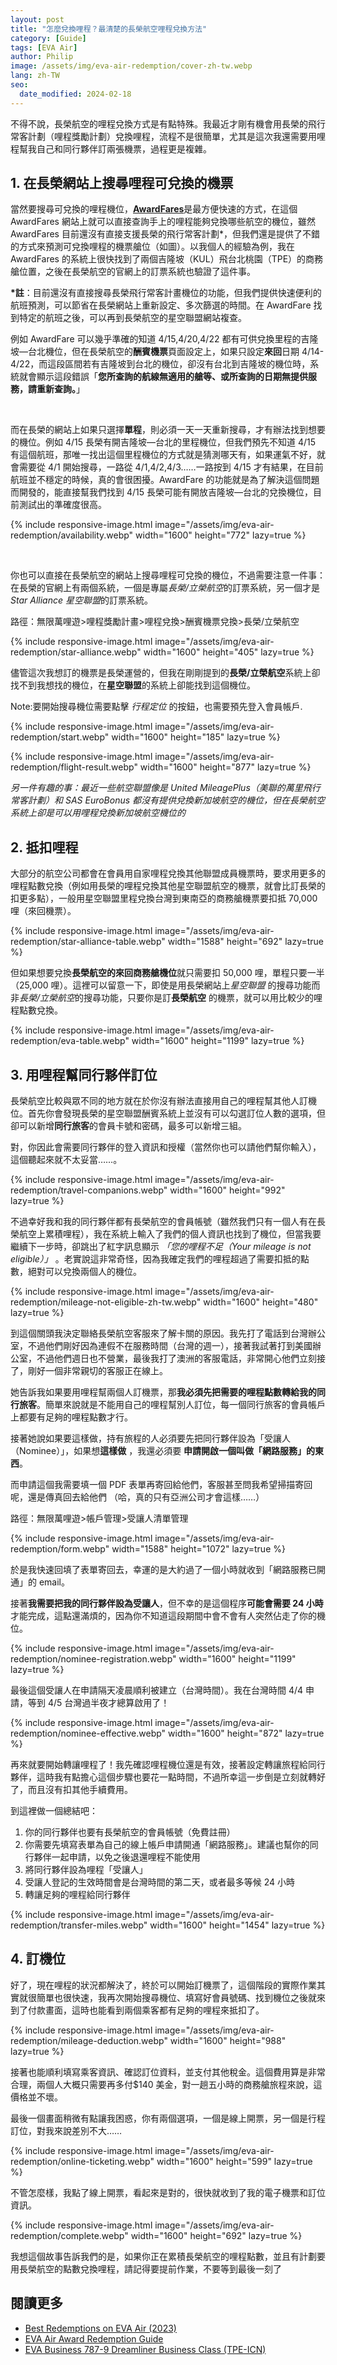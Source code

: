 ```yaml
---
layout: post
title: "怎麼兌換哩程？最清楚的長榮航空哩程兌換方法"
category: [Guide]
tags: [EVA Air]
author: Philip
image: /assets/img/eva-air-redemption/cover-zh-tw.webp
lang: zh-TW
seo:
  date_modified: 2024-02-18
---
```


不得不說，長榮航空的哩程兌換方式是有點特殊。我最近才剛有機會用長榮的飛行常客計劃（哩程獎勵計劃）兌換哩程，流程不是很簡單，尤其是這次我還需要用哩程幫我自己和同行夥伴訂兩張機票，過程更是複雜。

## 1. 在長榮網站上搜尋哩程可兌換的機票

當然要搜尋可兌換的哩程機位，[**AwardFares**](https://awardfares.com)是最方便快速的方式，在這個 AwardFares 網站上就可以直接查詢手上的哩程能夠兌換哪些航空的機位，雖然 AwardFares 目前還沒有直接支援長榮的飛行常客計劃\*，但我們還是提供了不錯的方式來預測可兌換哩程的機票艙位（如圖）。以我個人的經驗為例，我在 AwardFares 的系統上很快找到了兩個吉隆坡（KUL）飛台北桃園（TPE）的商務艙位置，之後在長榮航空的官網上的訂票系統也驗證了這件事。

**\*註**：目前還沒有直接搜尋長榮飛行常客計畫機位的功能，但我們提供快速便利的航班預測，可以節省在長榮網站上重新設定、多次篩選的時間。在 AwardFare 找到特定的航班之後，可以再到長榮航空的星空聯盟網站複查。

例如 AwardFare 可以幾乎準確的知道 4/15,4/20,4/22 都有可供兌換里程的吉隆坡—台北機位，但在長榮航空的**酬賓機票**頁面設定上，如果只設定**來回**日期 4/14-4/22，而這段區間若有吉隆坡到台北的機位，卻沒有台北到吉隆坡的機位時，系統就會顯示這段錯誤「**您所查詢的航線無適用的艙等、或所查詢的日期無提供服務，請重新查詢。**」

<br/>

而在長榮的網站上如果只選擇**單程**，則必須一天一天重新搜尋，才有辦法找到想要的機位。例如 4/15 長榮有開吉隆坡—台北的里程機位，但我們預先不知道 4/15 有這個航班，那唯一找出這個里程機位的方式就是猜測哪天有，如果運氣不好，就會需要從 4/1 開始搜尋，一路從 4/1,4/2,4/3……一路按到 4/15 才有結果，在目前航班並不穩定的時候，真的會很困擾。AwardFare 的功能就是為了解決這個問題而開發的，能直接幫我們找到 4/15 長榮可能有開放吉隆坡—台北的兌換機位，目前測試出的準確度很高。

{% include responsive-image.html image="/assets/img/eva-air-redemption/availability.webp" width="1600" height="772" lazy=true %}

<br/>

你也可以直接在長榮航空的網站上搜尋哩程可兌換的機位，不過需要注意一件事：在長榮的官網上有兩個系統，一個是專屬*長榮/立榮航空*的訂票系統，另一個才是*Star Alliance 星空聯盟*的訂票系統。

路徑：無限萬哩遊>哩程獎勵計畫>哩程兌換>酬賓機票兌換>長榮/立榮航空

{% include responsive-image.html image="/assets/img/eva-air-redemption/star-alliance.webp" width="1600" height="405" lazy=true %}

儘管這次我想訂的機票是長榮運營的，但我在剛剛提到的**長榮/立榮航空**系統上卻找不到我想找的機位，在**星空聯盟**的系統上卻能找到這個機位。

Note:要開始搜尋機位需要點擊 _行程定位_ 的按鈕，也需要預先登入會員帳戶.

{% include responsive-image.html image="/assets/img/eva-air-redemption/start.webp" width="1600" height="185" lazy=true %}

{% include responsive-image.html image="/assets/img/eva-air-redemption/flight-result.webp" width="1600" height="877" lazy=true %}

_另一件有趣的事：最近一些航空聯盟像是 United MileagePlus（美聯的萬里飛行常客計劃）和 SAS EuroBonus 都沒有提供兌換新加坡航空的機位，但在長榮航空系統上卻是可以用哩程兌換新加坡航空機位的_

## 2. 抵扣哩程

大部分的航空公司都會在會員用自家哩程兌換其他聯盟成員機票時，要求用更多的哩程點數兌換（例如用長榮的哩程兌換其他星空聯盟航空的機票，就會比訂長榮的扣更多點），一般用星空聯盟里程兌換台灣到東南亞的商務艙機票要扣抵 70,000 哩（來回機票）。

{% include responsive-image.html image="/assets/img/eva-air-redemption/star-alliance-table.webp" width="1588" height="692" lazy=true %}

但如果想要兌換**長榮航空的來回商務艙機位**就只需要扣 50,000 哩，單程只要一半（25,000 哩）。這裡可以留意一下，即使是用長榮網站上*星空聯盟* 的搜尋功能而非*長榮/立榮航空*的搜尋功能，只要你是訂**長榮航空** 的機票，就可以用比較少的哩程點數兌換。

{% include responsive-image.html image="/assets/img/eva-air-redemption/eva-table.webp" width="1600" height="1199" lazy=true %}

## 3. 用哩程幫同行夥伴訂位

長榮航空比較與眾不同的地方就在於你沒有辦法直接用自己的哩程幫其他人訂機位。首先你會發現長榮的星空聯盟酬賓系統上並沒有可以勾選訂位人數的選項，但卻可以新增**同行旅客**的會員卡號和密碼，最多可以新增三組。

對，你因此會需要同行夥伴的登入資訊和授權（當然你也可以請他們幫你輸入），這個聽起來就不太妥當……。

{% include responsive-image.html image="/assets/img/eva-air-redemption/travel-companions.webp" width="1600" height="992" lazy=true %}

不過幸好我和我的同行夥伴都有長榮航空的會員帳號（雖然我們只有一個人有在長榮航空上累積哩程），我在系統上輸入了我們的個人資訊也找到了機位，但當我要繼續下一步時，卻跳出了紅字訊息顯示 _「您的哩程不足（Your mileage is not eligible）」_ 。老實說這非常奇怪，因為我確定我們的哩程超過了需要扣抵的點數，絕對可以兌換兩個人的機位。

{% include responsive-image.html image="/assets/img/eva-air-redemption/mileage-not-eligible-zh-tw.webp" width="1600" height="480" lazy=true %}

到這個關頭我決定聯絡長榮航空客服來了解卡關的原因。我先打了電話到台灣辦公室，不過他們剛好因為連假不在服務時間（台灣的週一），接著我試著打到美國辦公室，不過他們週日也不營業，最後我打了澳洲的客服電話，非常開心他們立刻接了，剛好一個非常親切的客服正在線上。

她告訴我如果要用哩程幫兩個人訂機票，那**我必須先把需要的哩程點數轉給我的同行旅客**。簡單來說就是不能用自己的哩程幫別人訂位，每一個同行旅客的會員帳戶上都要有足夠的哩程點數才行。

接著她說如果要這樣做，持有旅程的人必須要先把同行夥伴設為「受讓人（Nominee）」，如果想**這樣做** ，我還必須要 **申請開啟一個叫做「網路服務」的東西**。

而申請這個我需要填一個 PDF 表單再寄回給他們，客服甚至問我希望掃描寄回呢，還是傳真回去給他們 （哈，真的只有亞洲公司才會這樣……）

路徑：無限萬哩遊>帳戶管理>受讓人清單管理

{% include responsive-image.html image="/assets/img/eva-air-redemption/form.webp" width="1588" height="1072" lazy=true %}

於是我快速回填了表單寄回去，幸運的是大約過了一個小時就收到「網路服務已開通」的 email。

接著**我需要把我的同行夥伴設為受讓人**，但不幸的是這個程序**可能會需要 24 小時**才能完成，這點還滿煩的，因為你不知道這段期間中會不會有人突然佔走了你的機位。

{% include responsive-image.html image="/assets/img/eva-air-redemption/nominee-registration.webp" width="1600" height="1199" lazy=true %}

最後這個受讓人在申請隔天凌晨順利被建立（台灣時間）。我在台灣時間 4/4 申請，等到 4/5 台灣過半夜才總算啟用了！

{% include responsive-image.html image="/assets/img/eva-air-redemption/nominee-effective.webp" width="1600" height="872" lazy=true %}

再來就要開始轉讓哩程了！我先確認哩程機位還是有效，接著設定轉讓旅程給同行夥伴，這時我有點擔心這個步驟也要花一點時間，不過所幸這一步倒是立刻就轉好了，而且沒有扣其他手續費用。

到這裡做一個總結吧：

1. 你的同行夥伴也要有長榮航空的會員帳號（免費註冊）
2. 你需要先填寫表單為自己的線上帳戶申請開通「網路服務」。建議也幫你的同行夥伴一起申請，以免之後退還哩程不能使用
3. 將同行夥伴設為哩程「受讓人」
4. 受讓人登記的生效時間會是台灣時間的第二天，或者最多等候 24 小時
5. 轉讓足夠的哩程給同行夥伴

{% include responsive-image.html image="/assets/img/eva-air-redemption/transfer-miles.webp" width="1600" height="1454" lazy=true %}

## 4. 訂機位

好了，現在哩程的狀況都解決了，終於可以開始訂機票了，這個階段的實際作業其實就很簡單也很快速，我再次開始搜尋機位、填寫好會員號碼、找到機位之後就來到了付款畫面，這時也能看到兩個乘客都有足夠的哩程來抵扣了。

{% include responsive-image.html image="/assets/img/eva-air-redemption/mileage-deduction.webp" width="1600" height="988" lazy=true %}

接著也能順利填寫乘客資訊、確認訂位資料，並支付其他稅金。這個費用算是非常合理，兩個人大概只需要再多付$140 美金，對一趟五小時的商務艙旅程來說，這價格並不壞。

最後一個畫面稍微有點讓我困惑，你有兩個選項，一個是線上開票，另一個是行程訂位，對我來說差別不大……

{% include responsive-image.html image="/assets/img/eva-air-redemption/online-ticketing.webp" width="1600" height="599" lazy=true %}

不管怎麼樣，我點了線上開票，看起來是對的，很快就收到了我的電子機票和訂位資訊。

{% include responsive-image.html image="/assets/img/eva-air-redemption/complete.webp" width="1600" height="692" lazy=true %}

我想這個故事告訴我們的是，如果你正在累積長榮航空的哩程點數，並且有計劃要用長榮航空的點數兌換哩程，請記得要提前作業，不要等到最後一刻了

## 閱讀更多

- [Best Redemptions on EVA Air (2023)](https://blog.awardfares.com/eva-air-best-redemptions-2023/)
- [EVA Air Award Redemption Guide](https://blog.awardfares.com/eva-air-award-redemption/)
- [EVA Business 787-9 Dreamliner Business Class (TPE-ICN)](https://blog.awardfares.com/eva-business-tpe-icn/)
